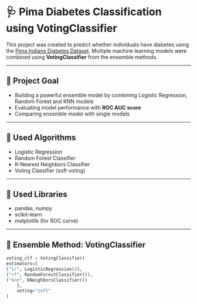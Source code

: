 # 🩺 Pima Diabetes Classification using VotingClassifier

This project was created to predict whether individuals have diabetes using the [Pima Indians Diabetes Dataset](https://www.kaggle.com/datasets/uciml/pima-indians-diabetes-database). Multiple machine learning models were combined using **VotingClassifier** from the ensemble methods.

---

## 📌 Project Goal

- Building a powerful ensemble model by combining Logistic Regression, Random Forest and KNN models
- Evaluating model performance with **ROC AUC score**
- Comparing ensemble model with single models

---

## 🧠 Used Algorithms

- Logistic Regression
- Random Forest Classifier
- K-Nearest Neighbors Classifier
- Voting Classifier (soft voting)

---

## 🧪 Used Libraries

- pandas, numpy
- scikit-learn
- matplotlib (for ROC curve)

---

## 🔁 Ensemble Method: VotingClassifier

```python
voting_clf = VotingClassifier(
estimators=[
("lr", LogisticRegression()),
("rf", RandomForestClassifier()),
("knn", KNeighborsClassifier())
    ],
    voting="soft"
)
